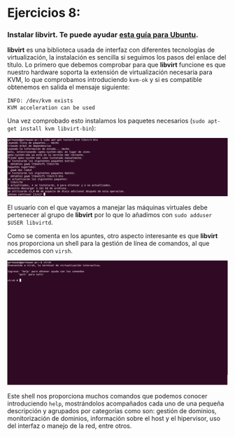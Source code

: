 # Ejercicios 8:
### Instalar libvirt. Te puede ayudar [esta guía para Ubuntu](https://help.ubuntu.com/12.04/serverguide/libvirt.html).

**libvirt** es una biblioteca usada de interfaz con diferentes tecnologías de virtualización, la instalación es sencilla si seguimos los pasos del enlace del título. Lo primero que debemos comprobar para que **libvirt** funcione es que nuestro hardware soporta la extensión de virtualización necesaria para KVM, lo que comprobamos introduciendo `kvm-ok` y si es compatible obtenemos en salida el mensaje siguiente:

```
INFO: /dev/kvm exists
KVM acceleration can be used
```

Una vez comprobado esto instalamos los paquetes necesarios (`sudo apt-get install kvm libvirt-bin`):

![eje08_img01](imagenes/eje08_img01.png)

El usuario con el que vayamos a manejar las máquinas virtuales debe pertenecer al grupo de **libvirt** por lo que lo añadimos con `sudo adduser $USER libvirtd`.

Como se comenta en los apuntes, otro aspecto interesante es que **libvirt** nos proporciona un shell para la gestión de línea de comandos, al que accedemos con `virsh`.

![eje08_img02](imagenes/eje08_img02.png)

Este shell nos proporciona muchos comandos que podemos conocer introduciendo `help`, mostrándolos acompañados cada uno de una pequeña descripción y agrupados por categorías como son: gestión de dominios, monitorización de dominios, información sobre el host y el hipervisor, uso del interfaz o manejo de la red, entre otros.
